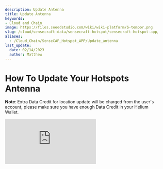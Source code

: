 ```yaml
---
description: Update Antenna
title: Update Antenna
keywords:
- Cloud and Chain
image: https://files.seeedstudio.com/wiki/wiki-platform/S-tempor.png
slug: /cloud/sensecraft-data/sensecraft-hotspot/sensecraft-hotspot-app/update_antenna
aliases:
  - /Cloud_Chain/SenseCAP_Hotspot_APP/Update_antenna
last_update:
  date: 02/14/2023
  author: Matthew
---
```


**How To Update Your Hotspots Antenna**
=======================================

**Note**: Extra Data Credit for location update will be charged from the user's account, please make sure you have enough Data Credit in your Helium Wallet.

<iframe width={560} height={315} src="https://www.youtube.com/embed/fLAtIrD8644" title="YouTube video player" frameBorder={0} allow="accelerometer; autoplay; clipboard-write; encrypted-media; gyroscope; picture-in-picture; web-share" allowFullScreen />
